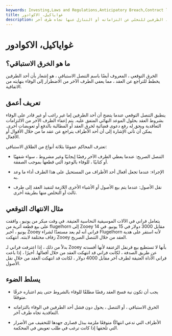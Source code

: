 ```yaml
---
keywords: Investing,Laws and Regulations,Anticipatory Breach,Contract law,Express Repudiation,Transfer of Assets
title: غواياكيل، الاكوادور
description: الخرق الاستباقي هو إجراء في قانون العقود يُظهر نية أحد الطرفين للتخلي عن التزاماته أو التنازل عنها تجاه طرف آخر.
---
```


# غواياكيل، الاكوادور
## ما هو الخرق الاستباقي؟

الخرق التوقعي ، المعروف أيضًا باسم التنصل الاستباقي ، هو إشعار بأن أحد الطرفين يخطط للتراجع عن العقد ، مما يعفي الطرف الآخر من الاضطرار إلى الوفاء بنهايته من الاتفاقية.

## تعريف أعمق

ينطبق التنصل التوقعي عندما يتضح أن أحد الطرفين إما غير راغب أو غير قادر على الوفاء بشروط العقد بحلول الموعد النهائي المتفق عليه. يتم إعفاء الطرف الآخر من الالتزامات التعاقدية ويحق له رفع دعوى قضائية لخرق العقد أو المطالبة بالدفع أو تعويضات أخرى. يمكن أن تأتي الإشارة إلى أن أحد الأطراف يتراجع عن عقد ما من خلال الأقوال أو الأفعال.

تعترف المحاكم عمومًا بثلاثة أنواع من الطلاق الاستباقي:

- التنصل الصريح: عندما يعطي الطرف الآخر رفضًا إيجابيًا وغير مشروط ، سواء شفهيًا أو كتابيًا ، للوفاء بالوعود التي قطعها بموجب الصفقة.

- الإجراء: عندما تجعل أفعال أحد الأطراف من المستحيل على هذا الطرف أداء ما وعد به.

- نقل الأصول: عندما يتم بيع الأصول أو الأشياء الأخرى اللازمة لتنفيذ العقد إلى طرف ثالث أو التخلص منها بطريقة أخرى.

## مثال الانتهاك التوقعي

يتعامل فراني في الآلات الموسيقية النحاسية العتيقة. في وقت مبكر من يونيو ، وافقت على بيع قطعة أثرية من flugelhorn إلى Zooey مقابل 3000 دولار في 15 يونيو. في 14 يونيو ، أخبر Zooey فراني أنه لم يعد مستعدًا لشراء Flugelhorn لأنه استقر على هدية زفاف مختلفة لابنته. انتهكت Zooey العقد من خلال التنصل الصريح.

بدلاً من ذلك ، إذا اعترفت فراني لـ Zooey بأنها لا تستطيع بيع قرنفل الزعنفة لأنها أفسدته عن طريق الصدفة ، لكانت فراني قد انتهكت العقد من خلال أفعالها. أخيرًا ، إذا باعت فراني الأداة العتيقة لطرف آخر مقابل 4000 دولار ، لكانت قد انتهكت العقد من خلال نقل الأصول.

## يسلط الضوء

- يجب أن تكون نية فسخ العقد رفضًا مطلقًا للوفاء بالشروط حتى يتم اعتباره خرقًا متوقعًا.

- الخرق الاستباقي ، أو التنصل ، يحول دون فشل أحد الطرفين في الوفاء بالتزاماته التعاقدية تجاه طرف آخر.

- الأطراف التي تدعي انتهاكًا متوقعًا ملزمة ببذل قصارى جهدها للتخفيف من الأضرار التي تلحقها إذا كانت ترغب في طلب تعويض في المحكمة.

